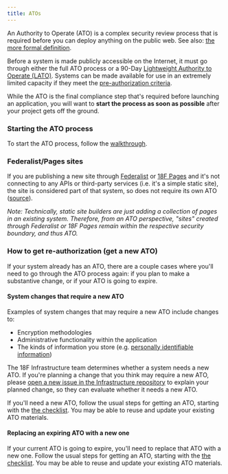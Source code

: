 ```yaml
---
title: ATOs
---
```


An Authority to Operate (ATO) is a complex security review process that is required before you can deploy anything on the public web. See also: [the more formal definition](https://github.com/fisma-ready/introduction#introduction).

Before a system is made publicly accessible on the Internet, it must go through either the full ATO process or a 90-Day [Lightweight Authority to Operate (LATO)](types/). Systems can be made available for use in an extremely limited capacity if they meet the [pre-authorization criteria](types/#pre-authorization).

While the ATO is the final compliance step that's required before launching an application, you will want to **start the process as soon as possible** after your project gets off the ground.

### Starting the ATO process

To start the ATO process, follow the [walkthrough](walkthrough/).

### Federalist/Pages sites

If you are publishing a new site through [Federalist](../infrastructure/#federalist) or [18F Pages](../infrastructure/#f-pages) and it's not connecting to any APIs or third-party services (i.e. it's a simple static site), the site is considered part of that system, so does not require its own ATO ([source](https://github.com/18F/before-you-ship/issues/95#issuecomment-174011747)).

*Note: Technically, static site builders are just adding a collection of pages in an existing system. Therefore, from an ATO perspective, "sites" created through Federalist or 18F Pages remain within the respective security boundary, and thus ATO.*

### How to get re-authorization (get a new ATO)

If your system already has an ATO, there are a couple cases where you'll need to go through the ATO process again: if you plan to make a substantive change, or if your ATO is going to expire.

#### System changes that require a new ATO

Examples of system changes that may require a new ATO include changes to:

* Encryption methodologies
* Administrative functionality within the application
* The kinds of information you store (e.g. [personally identifiable information](../security/pii/))

The 18F Infrastructure team determines whether a system needs a new ATO. If you're planning a change that you think may require a new ATO, please [open a new issue in the Infrastructure repository](https://github.com/18F/Infrastructure/issues/new?title=ATO+re-authorization+for+%3Cproject%3E?) to explain your planned change, so they can evaluate whether it needs a new ATO.

If you'll need a new ATO, follow the usual steps for getting an ATO, starting with the [the checklist](checklist/). You may be able to reuse and update your existing ATO materials.

#### Replacing an expiring ATO with a new one

If your current ATO is going to expire, you'll need to replace that ATO with a new one. Follow the usual steps for getting an ATO, starting with the [the checklist](checklist/). You may be able to reuse and update your existing ATO materials.